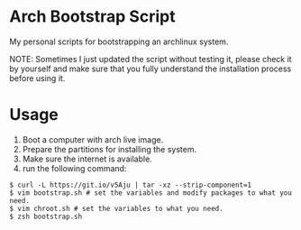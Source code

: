# Arch Bootstrap Script

My personal scripts for bootstrapping an archlinux system.  

NOTE: Sometimes I just updated the script without testing it,
please check it by yourself and make sure that you fully understand
the installation process before using it.

# Usage
1. Boot a computer with arch live image.
2. Prepare the partitions for installing the system.
3. Make sure the internet is available.
4. run the following command:
```console
$ curl -L https://git.io/v5Aju | tar -xz --strip-component=1
$ vim bootstrap.sh # set the variables and modify packages to what you need.
$ vim chroot.sh # set the variables to what you need.
$ zsh bootstrap.sh
```
